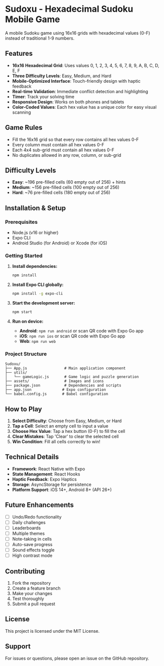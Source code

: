 # Sudoxu - Hexadecimal Sudoku Mobile Game

A mobile Sudoku game using 16x16 grids with hexadecimal values (0-F) instead of traditional 1-9 numbers.

## Features

- **16x16 Hexadecimal Grid**: Uses values 0, 1, 2, 3, 4, 5, 6, 7, 8, 9, A, B, C, D, E, F
- **Three Difficulty Levels**: Easy, Medium, and Hard
- **Mobile-Optimized Interface**: Touch-friendly design with haptic feedback
- **Real-time Validation**: Immediate conflict detection and highlighting
- **Timer**: Track your solving time
- **Responsive Design**: Works on both phones and tablets
- **Color-Coded Values**: Each hex value has a unique color for easy visual scanning

## Game Rules

- Fill the 16x16 grid so that every row contains all hex values 0-F
- Every column must contain all hex values 0-F  
- Each 4x4 sub-grid must contain all hex values 0-F
- No duplicates allowed in any row, column, or sub-grid

## Difficulty Levels

- **Easy**: ~196 pre-filled cells (60 empty out of 256) + hints
- **Medium**: ~156 pre-filled cells (100 empty out of 256)  
- **Hard**: ~76 pre-filled cells (180 empty out of 256)

## Installation & Setup

### Prerequisites
- Node.js (v16 or higher)
- Expo CLI
- Android Studio (for Android) or Xcode (for iOS)

### Getting Started

1. **Install dependencies:**
   ```bash
   npm install
   ```

2. **Install Expo CLI globally:**
   ```bash
   npm install -g expo-cli
   ```

3. **Start the development server:**
   ```bash
   npm start
   ```

4. **Run on device:**
   - **Android**: `npm run android` or scan QR code with Expo Go app
   - **iOS**: `npm run ios` or scan QR code with Expo Go app
   - **Web**: `npm run web`

### Project Structure

```
Sudoxu/
├── App.js                 # Main application component
├── utils/
│   └── gameLogic.js       # Game logic and puzzle generation
├── assets/                # Images and icons
├── package.json           # Dependencies and scripts
├── app.json              # Expo configuration
└── babel.config.js       # Babel configuration
```

## How to Play

1. **Select Difficulty**: Choose from Easy, Medium, or Hard
2. **Tap a Cell**: Select an empty cell to input a value
3. **Choose Hex Value**: Tap a hex button (0-F) to fill the cell
4. **Clear Mistakes**: Tap 'Clear' to clear the selected cell
5. **Win Condition**: Fill all cells correctly to win!

## Technical Details

- **Framework**: React Native with Expo
- **State Management**: React Hooks
- **Haptic Feedback**: Expo Haptics
- **Storage**: AsyncStorage for persistence
- **Platform Support**: iOS 14+, Android 8+ (API 26+)

## Future Enhancements

- [ ] Undo/Redo functionality
- [ ] Daily challenges
- [ ] Leaderboards
- [ ] Multiple themes
- [ ] Note-taking in cells
- [ ] Auto-save progress
- [ ] Sound effects toggle
- [ ] High contrast mode

## Contributing

1. Fork the repository
2. Create a feature branch
3. Make your changes
4. Test thoroughly
5. Submit a pull request

## License

This project is licensed under the MIT License.

## Support

For issues or questions, please open an issue on the GitHub repository.
